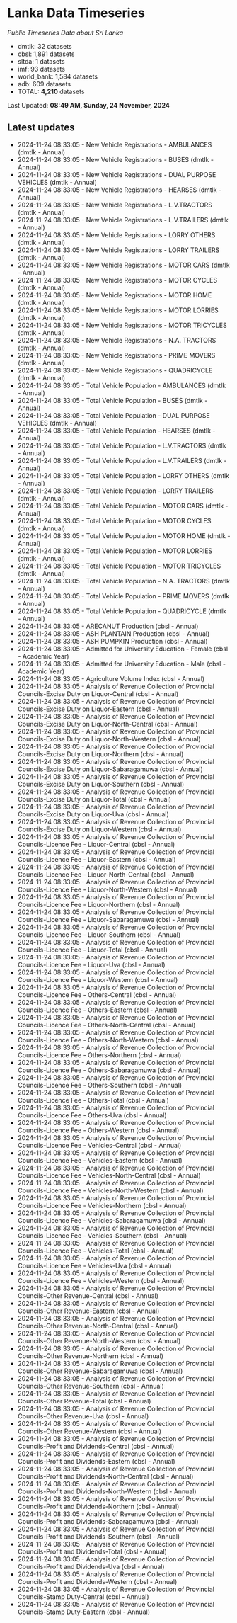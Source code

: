 # Lanka Data Timeseries
*Public Timeseries Data about Sri Lanka*

* dmtlk: 32 datasets
* cbsl: 1,891 datasets
* sltda: 1 datasets
* imf: 93 datasets
* world_bank: 1,584 datasets
* adb: 609 datasets
* TOTAL: **4,210** datasets

Last Updated: **08:49 AM, Sunday, 24 November, 2024**

## Latest updates

* 2024-11-24 08:33:05 - New Vehicle Registrations - AMBULANCES (dmtlk - Annual)
* 2024-11-24 08:33:05 - New Vehicle Registrations - BUSES (dmtlk - Annual)
* 2024-11-24 08:33:05 - New Vehicle Registrations - DUAL PURPOSE VEHICLES (dmtlk - Annual)
* 2024-11-24 08:33:05 - New Vehicle Registrations - HEARSES (dmtlk - Annual)
* 2024-11-24 08:33:05 - New Vehicle Registrations - L.V.TRACTORS (dmtlk - Annual)
* 2024-11-24 08:33:05 - New Vehicle Registrations - L.V.TRAILERS (dmtlk - Annual)
* 2024-11-24 08:33:05 - New Vehicle Registrations - LORRY OTHERS (dmtlk - Annual)
* 2024-11-24 08:33:05 - New Vehicle Registrations - LORRY TRAILERS (dmtlk - Annual)
* 2024-11-24 08:33:05 - New Vehicle Registrations - MOTOR CARS (dmtlk - Annual)
* 2024-11-24 08:33:05 - New Vehicle Registrations - MOTOR CYCLES (dmtlk - Annual)
* 2024-11-24 08:33:05 - New Vehicle Registrations - MOTOR HOME (dmtlk - Annual)
* 2024-11-24 08:33:05 - New Vehicle Registrations - MOTOR LORRIES (dmtlk - Annual)
* 2024-11-24 08:33:05 - New Vehicle Registrations - MOTOR TRICYCLES (dmtlk - Annual)
* 2024-11-24 08:33:05 - New Vehicle Registrations - N.A. TRACTORS (dmtlk - Annual)
* 2024-11-24 08:33:05 - New Vehicle Registrations - PRIME MOVERS (dmtlk - Annual)
* 2024-11-24 08:33:05 - New Vehicle Registrations - QUADRICYCLE (dmtlk - Annual)
* 2024-11-24 08:33:05 - Total Vehicle Population - AMBULANCES (dmtlk - Annual)
* 2024-11-24 08:33:05 - Total Vehicle Population - BUSES (dmtlk - Annual)
* 2024-11-24 08:33:05 - Total Vehicle Population - DUAL PURPOSE VEHICLES (dmtlk - Annual)
* 2024-11-24 08:33:05 - Total Vehicle Population - HEARSES (dmtlk - Annual)
* 2024-11-24 08:33:05 - Total Vehicle Population - L.V.TRACTORS (dmtlk - Annual)
* 2024-11-24 08:33:05 - Total Vehicle Population - L.V.TRAILERS (dmtlk - Annual)
* 2024-11-24 08:33:05 - Total Vehicle Population - LORRY OTHERS (dmtlk - Annual)
* 2024-11-24 08:33:05 - Total Vehicle Population - LORRY TRAILERS (dmtlk - Annual)
* 2024-11-24 08:33:05 - Total Vehicle Population - MOTOR CARS (dmtlk - Annual)
* 2024-11-24 08:33:05 - Total Vehicle Population - MOTOR CYCLES (dmtlk - Annual)
* 2024-11-24 08:33:05 - Total Vehicle Population - MOTOR HOME (dmtlk - Annual)
* 2024-11-24 08:33:05 - Total Vehicle Population - MOTOR LORRIES (dmtlk - Annual)
* 2024-11-24 08:33:05 - Total Vehicle Population - MOTOR TRICYCLES (dmtlk - Annual)
* 2024-11-24 08:33:05 - Total Vehicle Population - N.A. TRACTORS (dmtlk - Annual)
* 2024-11-24 08:33:05 - Total Vehicle Population - PRIME MOVERS (dmtlk - Annual)
* 2024-11-24 08:33:05 - Total Vehicle Population - QUADRICYCLE (dmtlk - Annual)
* 2024-11-24 08:33:05 - ARECANUT Production (cbsl - Annual)
* 2024-11-24 08:33:05 - ASH PLANTAIN Production (cbsl - Annual)
* 2024-11-24 08:33:05 - ASH PUMPKIN Production (cbsl - Annual)
* 2024-11-24 08:33:05 - Admitted for University Education - Female (cbsl - Academic Year)
* 2024-11-24 08:33:05 - Admitted for University Education - Male (cbsl - Academic Year)
* 2024-11-24 08:33:05 - Agriculture Volume Index (cbsl - Annual)
* 2024-11-24 08:33:05 - Analysis of Revenue Collection of Provincial Councils-Excise Duty on Liquor-Central (cbsl - Annual)
* 2024-11-24 08:33:05 - Analysis of Revenue Collection of Provincial Councils-Excise Duty on Liquor-Eastern (cbsl - Annual)
* 2024-11-24 08:33:05 - Analysis of Revenue Collection of Provincial Councils-Excise Duty on Liquor-North-Central (cbsl - Annual)
* 2024-11-24 08:33:05 - Analysis of Revenue Collection of Provincial Councils-Excise Duty on Liquor-North-Western (cbsl - Annual)
* 2024-11-24 08:33:05 - Analysis of Revenue Collection of Provincial Councils-Excise Duty on Liquor-Northern (cbsl - Annual)
* 2024-11-24 08:33:05 - Analysis of Revenue Collection of Provincial Councils-Excise Duty on Liquor-Sabaragamuwa (cbsl - Annual)
* 2024-11-24 08:33:05 - Analysis of Revenue Collection of Provincial Councils-Excise Duty on Liquor-Southern (cbsl - Annual)
* 2024-11-24 08:33:05 - Analysis of Revenue Collection of Provincial Councils-Excise Duty on Liquor-Total (cbsl - Annual)
* 2024-11-24 08:33:05 - Analysis of Revenue Collection of Provincial Councils-Excise Duty on Liquor-Uva (cbsl - Annual)
* 2024-11-24 08:33:05 - Analysis of Revenue Collection of Provincial Councils-Excise Duty on Liquor-Western (cbsl - Annual)
* 2024-11-24 08:33:05 - Analysis of Revenue Collection of Provincial Councils-Licence Fee - Liquor-Central (cbsl - Annual)
* 2024-11-24 08:33:05 - Analysis of Revenue Collection of Provincial Councils-Licence Fee - Liquor-Eastern (cbsl - Annual)
* 2024-11-24 08:33:05 - Analysis of Revenue Collection of Provincial Councils-Licence Fee - Liquor-North-Central (cbsl - Annual)
* 2024-11-24 08:33:05 - Analysis of Revenue Collection of Provincial Councils-Licence Fee - Liquor-North-Western (cbsl - Annual)
* 2024-11-24 08:33:05 - Analysis of Revenue Collection of Provincial Councils-Licence Fee - Liquor-Northern (cbsl - Annual)
* 2024-11-24 08:33:05 - Analysis of Revenue Collection of Provincial Councils-Licence Fee - Liquor-Sabaragamuwa (cbsl - Annual)
* 2024-11-24 08:33:05 - Analysis of Revenue Collection of Provincial Councils-Licence Fee - Liquor-Southern (cbsl - Annual)
* 2024-11-24 08:33:05 - Analysis of Revenue Collection of Provincial Councils-Licence Fee - Liquor-Total (cbsl - Annual)
* 2024-11-24 08:33:05 - Analysis of Revenue Collection of Provincial Councils-Licence Fee - Liquor-Uva (cbsl - Annual)
* 2024-11-24 08:33:05 - Analysis of Revenue Collection of Provincial Councils-Licence Fee - Liquor-Western (cbsl - Annual)
* 2024-11-24 08:33:05 - Analysis of Revenue Collection of Provincial Councils-Licence Fee - Others-Central (cbsl - Annual)
* 2024-11-24 08:33:05 - Analysis of Revenue Collection of Provincial Councils-Licence Fee - Others-Eastern (cbsl - Annual)
* 2024-11-24 08:33:05 - Analysis of Revenue Collection of Provincial Councils-Licence Fee - Others-North-Central (cbsl - Annual)
* 2024-11-24 08:33:05 - Analysis of Revenue Collection of Provincial Councils-Licence Fee - Others-North-Western (cbsl - Annual)
* 2024-11-24 08:33:05 - Analysis of Revenue Collection of Provincial Councils-Licence Fee - Others-Northern (cbsl - Annual)
* 2024-11-24 08:33:05 - Analysis of Revenue Collection of Provincial Councils-Licence Fee - Others-Sabaragamuwa (cbsl - Annual)
* 2024-11-24 08:33:05 - Analysis of Revenue Collection of Provincial Councils-Licence Fee - Others-Southern (cbsl - Annual)
* 2024-11-24 08:33:05 - Analysis of Revenue Collection of Provincial Councils-Licence Fee - Others-Total (cbsl - Annual)
* 2024-11-24 08:33:05 - Analysis of Revenue Collection of Provincial Councils-Licence Fee - Others-Uva (cbsl - Annual)
* 2024-11-24 08:33:05 - Analysis of Revenue Collection of Provincial Councils-Licence Fee - Others-Western (cbsl - Annual)
* 2024-11-24 08:33:05 - Analysis of Revenue Collection of Provincial Councils-Licence Fee - Vehicles-Central (cbsl - Annual)
* 2024-11-24 08:33:05 - Analysis of Revenue Collection of Provincial Councils-Licence Fee - Vehicles-Eastern (cbsl - Annual)
* 2024-11-24 08:33:05 - Analysis of Revenue Collection of Provincial Councils-Licence Fee - Vehicles-North-Central (cbsl - Annual)
* 2024-11-24 08:33:05 - Analysis of Revenue Collection of Provincial Councils-Licence Fee - Vehicles-North-Western (cbsl - Annual)
* 2024-11-24 08:33:05 - Analysis of Revenue Collection of Provincial Councils-Licence Fee - Vehicles-Northern (cbsl - Annual)
* 2024-11-24 08:33:05 - Analysis of Revenue Collection of Provincial Councils-Licence Fee - Vehicles-Sabaragamuwa (cbsl - Annual)
* 2024-11-24 08:33:05 - Analysis of Revenue Collection of Provincial Councils-Licence Fee - Vehicles-Southern (cbsl - Annual)
* 2024-11-24 08:33:05 - Analysis of Revenue Collection of Provincial Councils-Licence Fee - Vehicles-Total (cbsl - Annual)
* 2024-11-24 08:33:05 - Analysis of Revenue Collection of Provincial Councils-Licence Fee - Vehicles-Uva (cbsl - Annual)
* 2024-11-24 08:33:05 - Analysis of Revenue Collection of Provincial Councils-Licence Fee - Vehicles-Western (cbsl - Annual)
* 2024-11-24 08:33:05 - Analysis of Revenue Collection of Provincial Councils-Other Revenue-Central (cbsl - Annual)
* 2024-11-24 08:33:05 - Analysis of Revenue Collection of Provincial Councils-Other Revenue-Eastern (cbsl - Annual)
* 2024-11-24 08:33:05 - Analysis of Revenue Collection of Provincial Councils-Other Revenue-North-Central (cbsl - Annual)
* 2024-11-24 08:33:05 - Analysis of Revenue Collection of Provincial Councils-Other Revenue-North-Western (cbsl - Annual)
* 2024-11-24 08:33:05 - Analysis of Revenue Collection of Provincial Councils-Other Revenue-Northern (cbsl - Annual)
* 2024-11-24 08:33:05 - Analysis of Revenue Collection of Provincial Councils-Other Revenue-Sabaragamuwa (cbsl - Annual)
* 2024-11-24 08:33:05 - Analysis of Revenue Collection of Provincial Councils-Other Revenue-Southern (cbsl - Annual)
* 2024-11-24 08:33:05 - Analysis of Revenue Collection of Provincial Councils-Other Revenue-Total (cbsl - Annual)
* 2024-11-24 08:33:05 - Analysis of Revenue Collection of Provincial Councils-Other Revenue-Uva (cbsl - Annual)
* 2024-11-24 08:33:05 - Analysis of Revenue Collection of Provincial Councils-Other Revenue-Western (cbsl - Annual)
* 2024-11-24 08:33:05 - Analysis of Revenue Collection of Provincial Councils-Profit and Dividends-Central (cbsl - Annual)
* 2024-11-24 08:33:05 - Analysis of Revenue Collection of Provincial Councils-Profit and Dividends-Eastern (cbsl - Annual)
* 2024-11-24 08:33:05 - Analysis of Revenue Collection of Provincial Councils-Profit and Dividends-North-Central (cbsl - Annual)
* 2024-11-24 08:33:05 - Analysis of Revenue Collection of Provincial Councils-Profit and Dividends-North-Western (cbsl - Annual)
* 2024-11-24 08:33:05 - Analysis of Revenue Collection of Provincial Councils-Profit and Dividends-Northern (cbsl - Annual)
* 2024-11-24 08:33:05 - Analysis of Revenue Collection of Provincial Councils-Profit and Dividends-Sabaragamuwa (cbsl - Annual)
* 2024-11-24 08:33:05 - Analysis of Revenue Collection of Provincial Councils-Profit and Dividends-Southern (cbsl - Annual)
* 2024-11-24 08:33:05 - Analysis of Revenue Collection of Provincial Councils-Profit and Dividends-Total (cbsl - Annual)
* 2024-11-24 08:33:05 - Analysis of Revenue Collection of Provincial Councils-Profit and Dividends-Uva (cbsl - Annual)
* 2024-11-24 08:33:05 - Analysis of Revenue Collection of Provincial Councils-Profit and Dividends-Western (cbsl - Annual)
* 2024-11-24 08:33:05 - Analysis of Revenue Collection of Provincial Councils-Stamp Duty-Central (cbsl - Annual)
* 2024-11-24 08:33:05 - Analysis of Revenue Collection of Provincial Councils-Stamp Duty-Eastern (cbsl - Annual)